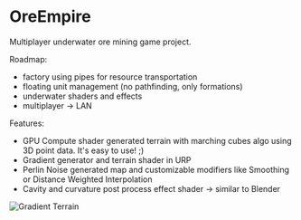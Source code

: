 # OreEmpire
Multiplayer underwater ore mining game project.

Roadmap:
- factory using pipes for resource transportation
- floating unit management (no pathfinding, only formations)
- underwater shaders and effects
- multiplayer -> LAN

Features:
- GPU Compute shader generated terrain with marching cubes algo using 3D point data. It's easy to use! ;)
- Gradient generator and terrain shader in URP
- Perlin Noise generated map and customizable modifiers like Smoothing or Distance Weighted Interpolation
- Cavity and curvature post process effect shader -> similar to Blender

![Gradient Terrain](https://github.com/user-attachments/assets/47f367c0-9143-4775-94db-a3584829c7a8)
